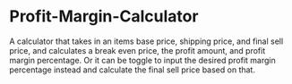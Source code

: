 # Profit-Margin-Calculator
A calculator that takes in an items base price, shipping price, and final sell price, and calculates a break even price, the profit amount, and profit margin percentage. Or it can be toggle to input the desired profit margin percentage instead and calculate the final sell price based on that. 
